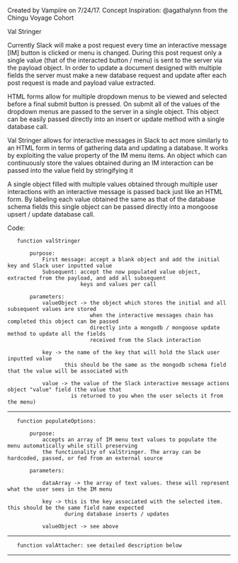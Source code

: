 Created by Vampiire on 7/24/17.
Concept Inspiration: @agathalynn from the Chingu Voyage Cohort 
 
  Val Stringer
 
  Currently Slack will make a post request every time an interactive message [IM] button is clicked or menu is changed.
  During this post request only a single value (that of the interacted button / menu) is sent to the server via the
  payload object. In order to update a document designed with multiple fields the server must make a new database
  request and update after each post request is made and payload value extracted.
 
  HTML forms allow for multiple dropdown menus to be viewed and selected before a final submit button is pressed.
  On submit all of the values of the dropdown menus are passed to the server in a single object. This object can be
  easily passed directly into an insert or update method with a single database call.
 
  Val Stringer allows for interactive messages in Slack to act more similarly to an HTML form in terms of gathering data
  and updating a database. It works by exploiting the value property of the IM menu items. An object which can
  continuously store the values obtained during an IM interaction can be passed into the value field by stringifying it
 
  A single object filled with multiple values obtained through multiple user interactions with
  an interactive message is passed back just like an HTML form. By labeling each value obtained the same as that of the
  database schema fields this single object can be passed directly into a mongoose upsert / update database call.
 
  Code:
 
  
 
       function valStringer
 
           purpose:
               First message: accept a blank object and add the initial key and Slack user inputted value
               Subsequent: accept the now populated value object, extracted from the payload, and add all subsequent
                           keys and values per call
 
           parameters:
               valueObject -> the object which stores the initial and all subsequent values are stored
                              when the interactive messages chain has completed this object can be passed
                              directly into a mongodb / mongoose update method to update all the fields
                              received from the Slack interaction
 
               key -> the name of the key that will hold the Slack user inputted value
                      this should be the same as the mongodb schema field that the value will be associated with
 
               value -> the value of the Slack interactive message actions object "value" field (the value that
                        is returned to you when the user selects it from the menu)
 
 
  *********************************************************************************************************************
 
       function populateOptions:
 
           purpose:
               accepts an array of IM menu text values to populate the menu automatically while still preserving
               the functionality of valStringer. The array can be hardcoded, passed, or fed from an external source
 
           parameters:
 
               dataArray -> the array of text values. these will represent what the user sees in the IM menu
 
               key -> this is the key associated with the selected item. this should be the same field name expected
                      during database inserts / updates
 
               valueObject -> see above
 
  *********************************************************************************************************************
 
       function valAttacher: see detailed description below
 
  *********************************************************************************************************************
      
